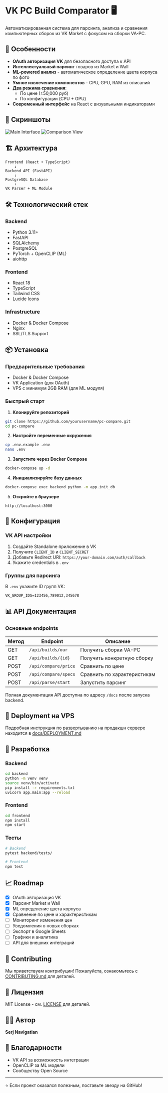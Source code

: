 # VK PC Build Comparator 🖥️

Автоматизированная система для парсинга, анализа и сравнения компьютерных сборок из VK Market с фокусом на сборки VA-PC.

## 🚀 Особенности

- **OAuth авторизация VK** для безопасного доступа к API
- **Интеллектуальный парсинг** товаров из Market и Wall
- **ML-powered анализ** - автоматическое определение цвета корпуса по фото
- **Умное извлечение компонентов** - CPU, GPU, RAM из описаний
- **Два режима сравнения**:
  - По цене (±50,000 руб)
  - По конфигурации (CPU + GPU)
- **Современный интерфейс** на React с визуальными индикаторами

## 📸 Скриншоты

![Main Interface](docs/screenshots/main.png)
![Comparison View](docs/screenshots/comparison.png)

## 🏗 Архитектура

```
Frontend (React + TypeScript)
    ↓
Backend API (FastAPI)
    ↓
PostgreSQL Database
    ↓
VK Parser + ML Module
```

## 🛠 Технологический стек

### Backend
- Python 3.11+
- FastAPI
- SQLAlchemy
- PostgreSQL
- PyTorch + OpenCLIP (ML)
- aiohttp

### Frontend
- React 18
- TypeScript
- Tailwind CSS
- Lucide Icons

### Infrastructure
- Docker & Docker Compose
- Nginx
- SSL/TLS Support

## 📦 Установка

### Предварительные требования

- Docker & Docker Compose
- VK Application (для OAuth)
- VPS с минимум 2GB RAM (для ML модуля)

### Быстрый старт

1. **Клонируйте репозиторий**
```bash
git clone https://github.com/yourusername/pc-compare.git
cd pc-compare
```

2. **Настройте переменные окружения**
```bash
cp .env.example .env
nano .env
```

3. **Запустите через Docker Compose**
```bash
docker-compose up -d
```

4. **Инициализируйте базу данных**
```bash
docker-compose exec backend python -m app.init_db
```

5. **Откройте в браузере**
```
http://localhost:3000
```

## 🔧 Конфигурация

### VK API настройки

1. Создайте Standalone приложение в VK
2. Получите `CLIENT_ID` и `CLIENT_SECRET`
3. Добавьте Redirect URI: `https://your-domain.com/auth/callback`
4. Укажите credentials в `.env`

### Группы для парсинга

В `.env` укажите ID групп VK:
```env
VK_GROUP_IDS=123456,789012,345678
```

## 📊 API Документация

### Основные endpoints

| Метод | Endpoint | Описание |
|-------|----------|----------|
| GET | `/api/builds/our` | Получить сборки VA-PC |
| GET | `/api/builds/{id}` | Получить конкретную сборку |
| POST | `/api/compare/price` | Сравнить по цене |
| POST | `/api/compare/specs` | Сравнить по характеристикам |
| POST | `/api/parse/start` | Запустить парсинг |

Полная документация API доступна по адресу `/docs` после запуска backend.

## 🚀 Deployment на VPS

Подробная инструкция по развертыванию на продакшн сервере находится в [docs/DEPLOYMENT.md](docs/DEPLOYMENT.md)

## 📝 Разработка

### Backend
```bash
cd backend
python -m venv venv
source venv/bin/activate
pip install -r requirements.txt
uvicorn app.main:app --reload
```

### Frontend
```bash
cd frontend
npm install
npm start
```

### Тесты
```bash
# Backend
pytest backend/tests/

# Frontend
npm test
```

## 📈 Roadmap

- [x] OAuth авторизация VK
- [x] Парсинг Market и Wall
- [x] ML определение цвета корпуса
- [x] Сравнение по цене и характеристикам
- [ ] Мониторинг изменения цен
- [ ] Уведомления о новых сборках
- [ ] Экспорт в Google Sheets
- [ ] Графики и аналитика
- [ ] API для внешних интеграций

## 🤝 Contributing

Мы приветствуем контрибуции! Пожалуйста, ознакомьтесь с [CONTRIBUTING.md](CONTRIBUTING.md) для деталей.

## 📄 Лицензия

MIT License - см. [LICENSE](LICENSE) для деталей.

## 👨‍💻 Автор

**Serj Navigatian**

## 🙏 Благодарности

- VK API за возможность интеграции
- OpenCLIP за ML модели
- Сообществу Open Source

---

⭐ Если проект оказался полезным, поставьте звезду на GitHub!
